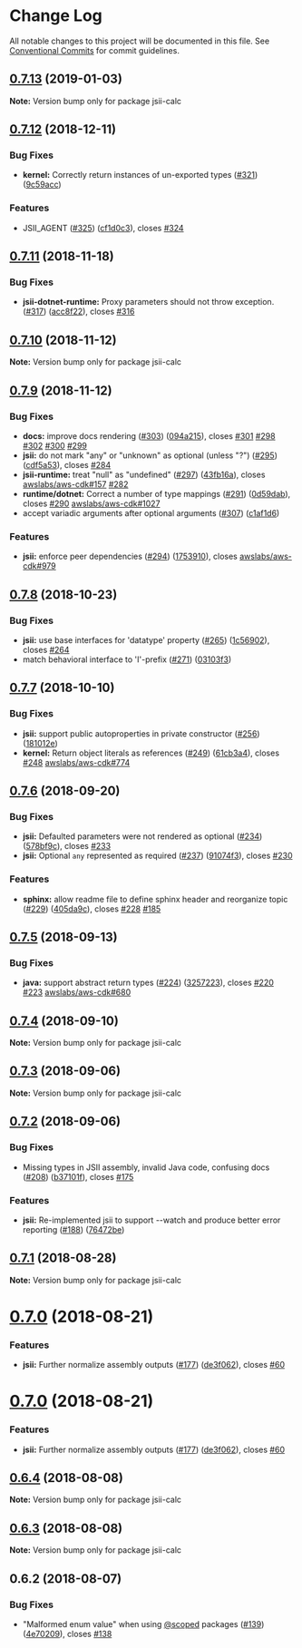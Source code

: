 # Change Log

All notable changes to this project will be documented in this file.
See [Conventional Commits](https://conventionalcommits.org) for commit guidelines.

<a name="0.7.13"></a>
## [0.7.13](https://github.com/awslabs/jsii/compare/v0.7.12...v0.7.13) (2019-01-03)




**Note:** Version bump only for package jsii-calc

<a name="0.7.12"></a>
## [0.7.12](https://github.com/awslabs/jsii/compare/v0.7.11...v0.7.12) (2018-12-11)


### Bug Fixes

* **kernel:** Correctly return instances of un-exported types ([#321](https://github.com/awslabs/jsii/issues/321)) ([9c59acc](https://github.com/awslabs/jsii/commit/9c59acc))


### Features

* JSII_AGENT ([#325](https://github.com/awslabs/jsii/issues/325)) ([cf1d0c3](https://github.com/awslabs/jsii/commit/cf1d0c3)), closes [#324](https://github.com/awslabs/jsii/issues/324)




<a name="0.7.11"></a>
## [0.7.11](https://github.com/awslabs/jsii/compare/v0.7.10...v0.7.11) (2018-11-18)


### Bug Fixes

* **jsii-dotnet-runtime:** Proxy parameters should not throw exception. ([#317](https://github.com/awslabs/jsii/issues/317)) ([acc8f22](https://github.com/awslabs/jsii/commit/acc8f22)), closes [#316](https://github.com/awslabs/jsii/issues/316)




<a name="0.7.10"></a>
## [0.7.10](https://github.com/awslabs/jsii/compare/v0.7.9...v0.7.10) (2018-11-12)




**Note:** Version bump only for package jsii-calc

<a name="0.7.9"></a>
## [0.7.9](https://github.com/awslabs/jsii/compare/v0.7.8...v0.7.9) (2018-11-12)


### Bug Fixes

* **docs:** improve docs rendering ([#303](https://github.com/awslabs/jsii/issues/303)) ([094a215](https://github.com/awslabs/jsii/commit/094a215)), closes [#301](https://github.com/awslabs/jsii/issues/301) [#298](https://github.com/awslabs/jsii/issues/298) [#302](https://github.com/awslabs/jsii/issues/302) [#300](https://github.com/awslabs/jsii/issues/300) [#299](https://github.com/awslabs/jsii/issues/299)
* **jsii:** do not mark "any" or "unknown" as optional (unless "?") ([#295](https://github.com/awslabs/jsii/issues/295)) ([cdf5a53](https://github.com/awslabs/jsii/commit/cdf5a53)), closes [#284](https://github.com/awslabs/jsii/issues/284)
* **jsii-runtime:** treat "null" as "undefined" ([#297](https://github.com/awslabs/jsii/issues/297)) ([43fb16a](https://github.com/awslabs/jsii/commit/43fb16a)), closes [awslabs/aws-cdk#157](https://github.com/awslabs/aws-cdk/issues/157) [#282](https://github.com/awslabs/jsii/issues/282)
* **runtime/dotnet:** Correct a number of type mappings ([#291](https://github.com/awslabs/jsii/issues/291)) ([0d59dab](https://github.com/awslabs/jsii/commit/0d59dab)), closes [#290](https://github.com/awslabs/jsii/issues/290) [awslabs/aws-cdk#1027](https://github.com/awslabs/aws-cdk/issues/1027)
* accept variadic arguments after optional arguments ([#307](https://github.com/awslabs/jsii/issues/307)) ([c1af1d6](https://github.com/awslabs/jsii/commit/c1af1d6))


### Features

* **jsii:** enforce peer dependencies ([#294](https://github.com/awslabs/jsii/issues/294)) ([1753910](https://github.com/awslabs/jsii/commit/1753910)), closes [awslabs/aws-cdk#979](https://github.com/awslabs/aws-cdk/issues/979)




<a name="0.7.8"></a>
## [0.7.8](https://github.com/awslabs/jsii/compare/v0.7.7...v0.7.8) (2018-10-23)


### Bug Fixes

* **jsii:** use base interfaces for 'datatype' property ([#265](https://github.com/awslabs/jsii/issues/265)) ([1c56902](https://github.com/awslabs/jsii/commit/1c56902)), closes [#264](https://github.com/awslabs/jsii/issues/264)
* match behavioral interface to 'I'-prefix ([#271](https://github.com/awslabs/jsii/issues/271)) ([03103f3](https://github.com/awslabs/jsii/commit/03103f3))




<a name="0.7.7"></a>
## [0.7.7](https://github.com/awslabs/jsii/compare/v0.7.6...v0.7.7) (2018-10-10)


### Bug Fixes

* **jsii:** support  public autoproperties in private constructor ([#256](https://github.com/awslabs/jsii/issues/256)) ([181012e](https://github.com/awslabs/jsii/commit/181012e))
* **kernel:** Return object literals as references ([#249](https://github.com/awslabs/jsii/issues/249)) ([61cb3a4](https://github.com/awslabs/jsii/commit/61cb3a4)), closes [#248](https://github.com/awslabs/jsii/issues/248) [awslabs/aws-cdk#774](https://github.com/awslabs/aws-cdk/issues/774)




<a name="0.7.6"></a>
## [0.7.6](https://github.com/awslabs/jsii/compare/v0.7.5...v0.7.6) (2018-09-20)


### Bug Fixes

* **jsii:** Defaulted parameters were not rendered as optional ([#234](https://github.com/awslabs/jsii/issues/234)) ([578bf9c](https://github.com/awslabs/jsii/commit/578bf9c)), closes [#233](https://github.com/awslabs/jsii/issues/233)
* **jsii:** Optional `any` represented as required ([#237](https://github.com/awslabs/jsii/issues/237)) ([91074f3](https://github.com/awslabs/jsii/commit/91074f3)), closes [#230](https://github.com/awslabs/jsii/issues/230)


### Features

* **sphinx:** allow readme file to define sphinx header and reorganize topic ([#229](https://github.com/awslabs/jsii/issues/229)) ([405da9c](https://github.com/awslabs/jsii/commit/405da9c)), closes [#228](https://github.com/awslabs/jsii/issues/228) [#185](https://github.com/awslabs/jsii/issues/185)




<a name="0.7.5"></a>
## [0.7.5](https://github.com/awslabs/jsii/compare/v0.7.4...v0.7.5) (2018-09-13)


### Bug Fixes

* **java:** support abstract return types ([#224](https://github.com/awslabs/jsii/issues/224)) ([3257223](https://github.com/awslabs/jsii/commit/3257223)), closes [#220](https://github.com/awslabs/jsii/issues/220) [#223](https://github.com/awslabs/jsii/issues/223) [awslabs/aws-cdk#680](https://github.com/awslabs/aws-cdk/issues/680)




<a name="0.7.4"></a>
## [0.7.4](https://github.com/awslabs/jsii/compare/v0.7.3...v0.7.4) (2018-09-10)




**Note:** Version bump only for package jsii-calc

<a name="0.7.3"></a>
## [0.7.3](https://github.com/awslabs/jsii/compare/v0.7.2...v0.7.3) (2018-09-06)




**Note:** Version bump only for package jsii-calc

<a name="0.7.2"></a>
## [0.7.2](https://github.com/awslabs/jsii/compare/v0.7.1...v0.7.2) (2018-09-06)


### Bug Fixes

* Missing types in JSII assembly, invalid Java code, confusing docs ([#208](https://github.com/awslabs/jsii/issues/208)) ([b37101f](https://github.com/awslabs/jsii/commit/b37101f)), closes [#175](https://github.com/awslabs/jsii/issues/175)


### Features

* **jsii:** Re-implemented jsii to support --watch and produce better error reporting ([#188](https://github.com/awslabs/jsii/issues/188)) ([76472be](https://github.com/awslabs/jsii/commit/76472be))




<a name="0.7.1"></a>
## [0.7.1](https://github.com/awslabs/jsii/compare/v0.7.0...v0.7.1) (2018-08-28)




**Note:** Version bump only for package jsii-calc

<a name="0.7.0"></a>
# [0.7.0](https://github.com/awslabs/jsii/compare/v0.6.4...v0.7.0) (2018-08-21)


### Features

* **jsii:** Further normalize assembly outputs ([#177](https://github.com/awslabs/jsii/issues/177)) ([de3f062](https://github.com/awslabs/jsii/commit/de3f062)), closes [#60](https://github.com/awslabs/jsii/issues/60)




<a name="0.7.0"></a>
# [0.7.0](https://github.com/awslabs/jsii/compare/v0.6.4...v0.7.0) (2018-08-21)


### Features

* **jsii:** Further normalize assembly outputs ([#177](https://github.com/awslabs/jsii/issues/177)) ([de3f062](https://github.com/awslabs/jsii/commit/de3f062)), closes [#60](https://github.com/awslabs/jsii/issues/60)




<a name="0.6.4"></a>
## [0.6.4](https://github.com/awslabs/jsii/compare/v0.6.3...v0.6.4) (2018-08-08)




**Note:** Version bump only for package jsii-calc

<a name="0.6.3"></a>
## [0.6.3](https://github.com/awslabs/jsii/compare/v0.6.2...v0.6.3) (2018-08-08)




**Note:** Version bump only for package jsii-calc

<a name="0.6.2"></a>
## 0.6.2 (2018-08-07)


### Bug Fixes

* "Malformed enum value" when using [@scoped](https://github.com/scoped) packages ([#139](https://github.com/awslabs/jsii/issues/139)) ([4e70209](https://github.com/awslabs/jsii/commit/4e70209)), closes [#138](https://github.com/awslabs/jsii/issues/138)
